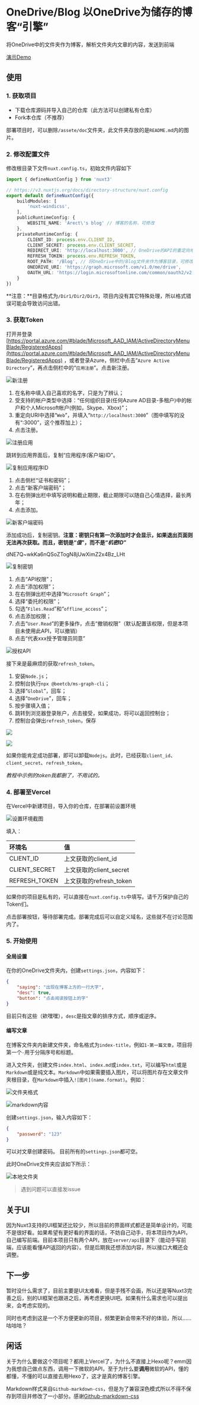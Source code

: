 # OneDrive/Blog 以OneDrive为储存的博客“引擎”

将OneDrive中的文件夹作为博客，解析文件夹内文章的内容，发送到前端

[演示Demo](https://onedrive-blog.vercel.app)

## 使用

### 1. 获取项目

* 下载仓库源码并导入自己的仓库（此方法可以创建私有仓库）
* Fork本仓库（不推荐）

部署项目时，可以删除`/assete/doc`文件夹，此文件夹存放的是`README.md`内的图片。

### 2. 修改配置文件

修改根目录下文件`nuxt.config.ts`，初始文件内容如下

```ts
import { defineNuxtConfig } from 'nuxt3'

// https://v3.nuxtjs.org/docs/directory-structure/nuxt.config
export default defineNuxtConfig({
    buildModules: [
        'nuxt-windicss',
    ],
    publicRuntimeConfig: {
        WEBSITE_NAME: 'Arect\'s blog' // 博客的名称，可修改
    },
    privateRuntimeConfig: {
        CLIENT_ID: process.env.CLIENT_ID,
        CLIENT_SECRET: process.env.CLIENT_SECRET,
        REDIRECT_URI: 'http://localhost:3000', // OneDrive的API的重定向地址，根据自己的情况设置
        REFRESH_TOKEN: process.env.REFRESH_TOKEN,
        ROOT_PATH: '/Blog', // 将OneDrive中的/Blog文件夹作为博客目录，可修改
        ONEDRIVE_URI: 'https://graph.microsoft.com/v1.0/me/drive',
        OAUTH_URL: 'https://login.microsoftonline.com/common/oauth2/v2.0/token'
    }
})
```

**注意：**目录格式为`/Dir1/Dir2/Dir3`，项目内没有其它特殊处理，所以格式错误可能会导致访问出错。

### 3. 获取Token

打开并登录[https://portal.azure.com/#blade/Microsoft_AAD_IAM/ActiveDirectoryMenuBlade/RegisteredApps](https://portal.azure.com/#blade/Microsoft_AAD_IAM/ActiveDirectoryMenuBlade/RegisteredApps) ，或者登录Azure，侧栏中点击“`Azure Active Directory`”，再点击侧栏中的“`应用注册`”。点击新注册。

![新注册](./assets/doc/new.png)

1. 在名称中填入自己喜欢的名字，只是为了辨认；
2. 受支持的帐户类型中选择：“任何组织目录(任何Azure AD目录-多租户)中的帐户和个人Microsoft帐户(例如，Skype、Xbox)”；
3. 重定向URI中选择“`Web`”，并填入“`http://localhost:3000`”（图中填写的没有“:3000”，这个推荐加上）；
4. 点击注册。

![注册应用](./assets/doc/register.png)

跳转到应用界面后，复制“应用程序(客户端)ID”。

![复制应用程序ID](./assets/doc/clientid.png)

1. 点击侧栏“证书和密码”；
2. 点击“新客户端密码”；
3. 在右侧弹出栏中填写说明和截止期限，截止期限可以随自己心情选择，最长两年；
4. 点击添加。

![新客户端密码](./assets/doc/addsecret.png)

添加成功后，复制密钥。**注意：密钥只有第一次添加时才会显示，如果退出页面则无法再次获取。而且，密钥是“*值*”，而不是“*机密ID*”**

dNE7Q~wkKa6nQSoZTogN8jUwXimZ2x4Bz_LHt

![复制密钥](./assets/doc/secret.png)

1. 点击“API权限”；
2. 点击“添加权限”；
3. 在右侧弹出栏中选择“`Microsoft Graph`”；
4. 选择“委托的权限”；
5. 勾选“`Files.Read`”和“`offline_access`”；
6. 点击添加权限；
7. 点击“`User.Read`”的更多操作，点击“撤销权限”（默认配置该权限，但是本项目未使用此API，可以撤销）
8. 点击“代表xxx授予管理员同意”

![授权API](./assets/doc/selectapi.png)

接下来是最麻烦的获取`refresh_token`。

1. 安装`Node.js`；
2. 控制台执行`npx @beetcb/ms-graph-cli`；
3. 选择“`Global`”，回车；
4. 选择“`OneDrive`”，回车；
5. 按步骤填入值；
6. 跳转到浏览器登录账户，点击接受，如果成功，将可以返回控制台；
7. 控制台会弹出`refresh_token`，保存

![](./assets/doc/npm.png)

![](./assets/doc/refreshtoken.png)

如果你能肯定成功部署，即可以卸载`Nodejs`。此时，已经获取`client_id`、`client_secret`、`refresh_token`。

*教程中示例的token我都删了，不用试的。*

### 4. 部署至Vercel

在Vercel中新建项目，导入你的仓库，在部署前设置环境

![设置环境截图](./assets/doc/vercel_env.png)

填入：

| 环境名 | 值                  |
|:----|:-------------------|
| CLIENT_ID | 上文获取的client_id     |
| CLIENT_SECRET | 上文获取的client_secret |
| REFRESH_TOKEN | 上文获取的refresh_token |

如果你的项目是私有的，可以直接在`nuxt.config.ts`中填写。请千万保护自己的Token们。

点击部署按钮，等待部署完成。部署完成后可以自定义域名，这些就不在讨论范围内了。

### 5. 开始使用

#### 全局设置

在你的OneDrive文件夹内，创建`settings.json`，内容如下：

```json
{
    "saying": "出现在博客上方的一行大字",
    "desc": true,
    "button": "点击阅读按钮上的字"
}
```

目前只有这些（欸嘿嘿），`desc`是指文章的排序方式，顺序或逆序。

#### 编写文章

在博客文件夹内新建文件夹，命名格式为`index-title`，例如`1-第一篇文章`，项目将第一个`-`用于分隔序号和标题。

进入文件夹，创建文件`index.html`、`index.md`或`index.txt`，可以编写`html`或是`Markdown`或是纯文本。`Markdown`中如果需要插入图片，可以将图片存在文章文件夹根目录，在`Markdown`中插入`![图片](name.format)`。例如：

![文件夹格式](./assets/doc/markdown_picture1.png)

![markdown内容](./assets/doc/markdown_picture2.png)

创建`settings.json`，输入内容如下：
```json
{
    "password": "123"
}
```

可以对文章创建密码。 目前所有的`settings.json`都可空。

此时OneDrive文件夹应该如下所示：

![本地文件夹](./assets/doc/local_onedrive.png)

> 遇到问题可以直接发issue

## 关于UI

因为Nuxt3支持的UI框架还比较少，所以目前的界面样式都还是简单设计的，可能不是很好看。如果希望有更好看的界面的话，不妨自己动手，将本项目作为API，自己编写前端。目前本项目只有两个API，放在`server/api`目录下（能动手写前端，应该能看懂API返回的内容）。但是后期我还想添加内容，所以接口大概还会调整。

## 下一步

暂时没什么需求了，目前主要是UI太难看，但是手残不会画，所以还是等Nuxt3完善之后，别的UI框架也跟进之后，再考虑更换UI吧。如果有什么需求也可以提出来，会考虑实现的。

同时也考虑到这是一个不方便更新的项目，频繁更新会带来不好的体验，所以……咕咕咕？

## 闲话

关于为什么要做这个项目呢？都用上Vercel了，为什么不直接上Hexo呢？emm因为我想自己做点东西，调用一下微软的API，至于为什么要**调用**微软的API，懂的都懂，不懂的可以直接去用Hexo了，这才是真的博客引擎。

Markdown样式来自`Github-markdown-css`，但是为了兼容深色模式所以不得不保存到项目并修改了一小部分。感谢[Github-markdown-css](https://github.com/sindresorhus/github-markdown-css)
